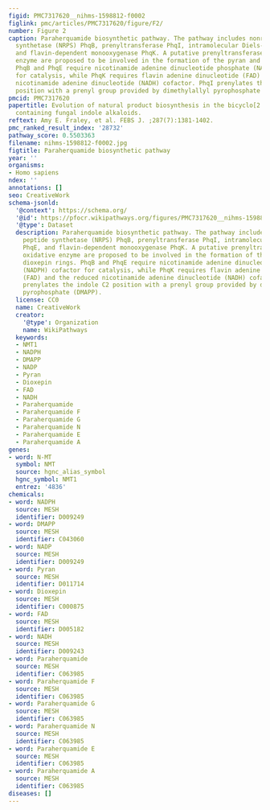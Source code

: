 ```yaml
---
figid: PMC7317620__nihms-1598812-f0002
figlink: pmc/articles/PMC7317620/figure/F2/
number: Figure 2
caption: Paraherquamide biosynthetic pathway. The pathway includes nonribosomal peptide
  synthetase (NRPS) PhqB, prenyltransferase PhqI, intramolecular Diels-Alderase PhqE,
  and flavin-dependent monooxygenase PhqK. A putative prenyltransferase and oxidative
  enzyme are proposed to be involved in the formation of the pyran and dioxepin rings.
  PhqB and PhqE require nicotinamide adenine dinucleotide phosphate (NADPH) cofactor
  for catalysis, while PhqK requires flavin adenine dinucleotide (FAD) and the reduced
  nicotinamide adenine dinucleotide (NADH) cofactor. PhqI prenylates the indole C2
  position with a prenyl group provided by dimethylallyl pyrophosphate (DMAPP).
pmcid: PMC7317620
papertitle: Evolution of natural product biosynthesis in the bicyclo[2.2.2]diazaoctane
  containing fungal indole alkaloids.
reftext: Amy E. Fraley, et al. FEBS J. ;287(7):1381-1402.
pmc_ranked_result_index: '28732'
pathway_score: 0.5503363
filename: nihms-1598812-f0002.jpg
figtitle: Paraherquamide biosynthetic pathway
year: ''
organisms:
- Homo sapiens
ndex: ''
annotations: []
seo: CreativeWork
schema-jsonld:
  '@context': https://schema.org/
  '@id': https://pfocr.wikipathways.org/figures/PMC7317620__nihms-1598812-f0002.html
  '@type': Dataset
  description: Paraherquamide biosynthetic pathway. The pathway includes nonribosomal
    peptide synthetase (NRPS) PhqB, prenyltransferase PhqI, intramolecular Diels-Alderase
    PhqE, and flavin-dependent monooxygenase PhqK. A putative prenyltransferase and
    oxidative enzyme are proposed to be involved in the formation of the pyran and
    dioxepin rings. PhqB and PhqE require nicotinamide adenine dinucleotide phosphate
    (NADPH) cofactor for catalysis, while PhqK requires flavin adenine dinucleotide
    (FAD) and the reduced nicotinamide adenine dinucleotide (NADH) cofactor. PhqI
    prenylates the indole C2 position with a prenyl group provided by dimethylallyl
    pyrophosphate (DMAPP).
  license: CC0
  name: CreativeWork
  creator:
    '@type': Organization
    name: WikiPathways
  keywords:
  - NMT1
  - NADPH
  - DMAPP
  - NADP
  - Pyran
  - Dioxepin
  - FAD
  - NADH
  - Paraherquamide
  - Paraherquamide F
  - Paraherquamide G
  - Paraherquamide N
  - Paraherquamide E
  - Paraherquamide A
genes:
- word: N-MT
  symbol: NMT
  source: hgnc_alias_symbol
  hgnc_symbol: NMT1
  entrez: '4836'
chemicals:
- word: NADPH
  source: MESH
  identifier: D009249
- word: DMAPP
  source: MESH
  identifier: C043060
- word: NADP
  source: MESH
  identifier: D009249
- word: Pyran
  source: MESH
  identifier: D011714
- word: Dioxepin
  source: MESH
  identifier: C000875
- word: FAD
  source: MESH
  identifier: D005182
- word: NADH
  source: MESH
  identifier: D009243
- word: Paraherquamide
  source: MESH
  identifier: C063985
- word: Paraherquamide F
  source: MESH
  identifier: C063985
- word: Paraherquamide G
  source: MESH
  identifier: C063985
- word: Paraherquamide N
  source: MESH
  identifier: C063985
- word: Paraherquamide E
  source: MESH
  identifier: C063985
- word: Paraherquamide A
  source: MESH
  identifier: C063985
diseases: []
---
```

